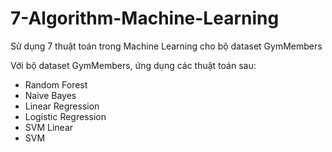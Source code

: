 # 7-Algorithm-Machine-Learning
Sử dụng 7 thuật toán trong Machine Learning cho bộ dataset GymMembers

Với bộ dataset GymMembers, ứng dụng các thuật toán sau:
+  Random Forest
+  Naive Bayes
+  Linear Regression
+  Logistic Regression
+  SVM Linear
+  SVM
